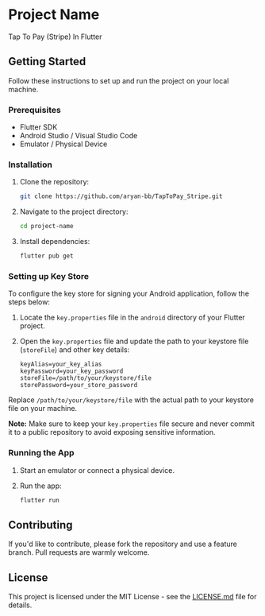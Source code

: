 # Project Name

Tap To Pay (Stripe) In Flutter

## Getting Started

Follow these instructions to set up and run the project on your local machine.

### Prerequisites

- Flutter SDK
- Android Studio / Visual Studio Code
- Emulator / Physical Device

### Installation

1. Clone the repository:

    ```bash
    git clone https://github.com/aryan-bb/TapToPay_Stripe.git
    ```

2. Navigate to the project directory:

    ```bash
    cd project-name
    ```

3. Install dependencies:

    ```bash
    flutter pub get
    ```

### Setting up Key Store

To configure the key store for signing your Android application, follow the steps below:

1. Locate the `key.properties` file in the `android` directory of your Flutter project.

2. Open the `key.properties` file and update the path to your keystore file (`storeFile`) and other key details:

    ```properties
    keyAlias=your_key_alias
    keyPassword=your_key_password
    storeFile=/path/to/your/keystore/file
    storePassword=your_store_password
    ```

Replace `/path/to/your/keystore/file` with the actual path to your keystore file on your machine.

**Note:** Make sure to keep your `key.properties` file secure and never commit it to a public repository to avoid exposing sensitive information.

### Running the App

1. Start an emulator or connect a physical device.

2. Run the app:

    ```bash
    flutter run
    ```

## Contributing

If you'd like to contribute, please fork the repository and use a feature branch. Pull requests are warmly welcome.

## License

This project is licensed under the MIT License - see the [LICENSE.md](LICENSE.md) file for details.
